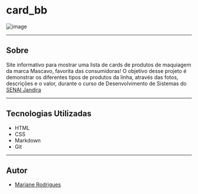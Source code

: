 
# card_bb


![image](https://github.com/user-attachments/assets/e6ce0ed6-3d47-410f-a6f2-46e844f9247c)


---

## Sobre
Site informativo para mostrar uma lista de cards de produtos de maquiagem da marca Mascavo, favorita das consumidoras! O objetivo desse projeto é demonstrar os diferentes tipos de produtos da linha, através das fotos, descrições e o valor, durante o curso de Desenvolvimento de Sistemas do [SENAI Jandira](https://sp.senai.br/unidade/jandira/)



---

## Tecnologias Utilizadas
- HTML
- CSS
- Markdown
- Git

---

## Autor
- [Mariane Rodrigues](https://www.linkedin.com/in/mariane-rodrigues-93a02a25b/)
